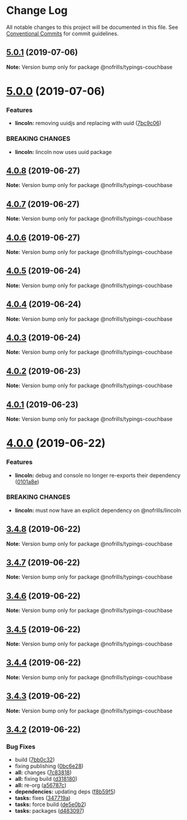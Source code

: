# Change Log

All notable changes to this project will be documented in this file.
See [Conventional Commits](https://conventionalcommits.org) for commit guidelines.

## [5.0.1](https://github.com/nativecode-dev/nofrills/compare/@nofrills/typings-couchbase@4.0.7...@nofrills/typings-couchbase@5.0.1) (2019-07-06)

**Note:** Version bump only for package @nofrills/typings-couchbase





# [5.0.0](https://github.com/nativecode-dev/nofrills/compare/@nofrills/typings-couchbase@4.0.8...@nofrills/typings-couchbase@5.0.0) (2019-07-06)


### Features

* **lincoln:** removing uuidjs and replacing with uuid ([7bc9c06](https://github.com/nativecode-dev/nofrills/commit/7bc9c06))


### BREAKING CHANGES

* **lincoln:** lincoln now uses uuid package





## [4.0.8](https://github.com/nativecode-dev/nofrills/compare/@nofrills/typings-couchbase@4.0.7...@nofrills/typings-couchbase@4.0.8) (2019-06-27)

**Note:** Version bump only for package @nofrills/typings-couchbase





## [4.0.7](https://github.com/nativecode-dev/nofrills/compare/@nofrills/typings-couchbase@4.0.4...@nofrills/typings-couchbase@4.0.7) (2019-06-27)

**Note:** Version bump only for package @nofrills/typings-couchbase





## [4.0.6](https://github.com/nativecode-dev/nofrills/compare/@nofrills/typings-couchbase@4.0.5...@nofrills/typings-couchbase@4.0.6) (2019-06-27)

**Note:** Version bump only for package @nofrills/typings-couchbase





## [4.0.5](https://github.com/nativecode-dev/nofrills/compare/@nofrills/typings-couchbase@4.0.4...@nofrills/typings-couchbase@4.0.5) (2019-06-24)

**Note:** Version bump only for package @nofrills/typings-couchbase





## [4.0.4](https://github.com/nativecode-dev/nofrills/compare/@nofrills/typings-couchbase@4.0.1...@nofrills/typings-couchbase@4.0.4) (2019-06-24)

**Note:** Version bump only for package @nofrills/typings-couchbase





## [4.0.3](https://github.com/nativecode-dev/nofrills/compare/@nofrills/typings-couchbase@4.0.2...@nofrills/typings-couchbase@4.0.3) (2019-06-24)

**Note:** Version bump only for package @nofrills/typings-couchbase





## [4.0.2](https://github.com/nativecode-dev/nofrills/compare/@nofrills/typings-couchbase@4.0.1...@nofrills/typings-couchbase@4.0.2) (2019-06-23)

**Note:** Version bump only for package @nofrills/typings-couchbase





## [4.0.1](https://github.com/nativecode-dev/nofrills/compare/@nofrills/typings-couchbase@3.4.6...@nofrills/typings-couchbase@4.0.1) (2019-06-23)

**Note:** Version bump only for package @nofrills/typings-couchbase





# [4.0.0](https://github.com/nativecode-dev/nofrills/compare/@nofrills/typings-couchbase@3.4.8...@nofrills/typings-couchbase@4.0.0) (2019-06-22)


### Features

* **lincoln:** debug and console no longer re-exports their dependency ([0101a8e](https://github.com/nativecode-dev/nofrills/commit/0101a8e))


### BREAKING CHANGES

* **lincoln:** must now have an explicit dependency on @nofrills/lincoln





## [3.4.8](https://github.com/nativecode-dev/nofrills/compare/@nofrills/typings-couchbase@3.4.7...@nofrills/typings-couchbase@3.4.8) (2019-06-22)

**Note:** Version bump only for package @nofrills/typings-couchbase





## [3.4.7](https://github.com/nativecode-dev/nofrills/compare/@nofrills/typings-couchbase@3.4.6...@nofrills/typings-couchbase@3.4.7) (2019-06-22)

**Note:** Version bump only for package @nofrills/typings-couchbase





## [3.4.6](https://github.com/nativecode-dev/nofrills/compare/@nofrills/typings-couchbase@3.4.3...@nofrills/typings-couchbase@3.4.6) (2019-06-22)

**Note:** Version bump only for package @nofrills/typings-couchbase





## [3.4.5](https://github.com/nativecode-dev/nofrills/compare/@nofrills/typings-couchbase@3.4.4...@nofrills/typings-couchbase@3.4.5) (2019-06-22)

**Note:** Version bump only for package @nofrills/typings-couchbase





## [3.4.4](https://github.com/nativecode-dev/nofrills/compare/@nofrills/typings-couchbase@3.4.3...@nofrills/typings-couchbase@3.4.4) (2019-06-22)

**Note:** Version bump only for package @nofrills/typings-couchbase





## [3.4.3](https://github.com/nativecode-dev/nofrills/compare/@nofrills/typings-couchbase@3.4.2...@nofrills/typings-couchbase@3.4.3) (2019-06-22)

**Note:** Version bump only for package @nofrills/typings-couchbase





## [3.4.2](https://github.com/nativecode-dev/nofrills/compare/@nofrills/typings-couchbase@3.4.0...@nofrills/typings-couchbase@3.4.2) (2019-06-22)


### Bug Fixes

* build ([7bb0c32](https://github.com/nativecode-dev/nofrills/commit/7bb0c32))
* fixing publishing ([0bc6e28](https://github.com/nativecode-dev/nofrills/commit/0bc6e28))
* **all:** changes ([7c83818](https://github.com/nativecode-dev/nofrills/commit/7c83818))
* **all:** fixing build ([d318180](https://github.com/nativecode-dev/nofrills/commit/d318180))
* **all:** re-org ([a56787c](https://github.com/nativecode-dev/nofrills/commit/a56787c))
* **dependencies:** updating deps ([f8b59f5](https://github.com/nativecode-dev/nofrills/commit/f8b59f5))
* **tasks:** fixes ([347719a](https://github.com/nativecode-dev/nofrills/commit/347719a))
* **tasks:** force build ([de5e0b2](https://github.com/nativecode-dev/nofrills/commit/de5e0b2))
* **tasks:** packages ([d483097](https://github.com/nativecode-dev/nofrills/commit/d483097))
